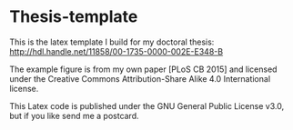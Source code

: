# Thesis-template

This is the latex template I build for my doctoral thesis:
http://hdl.handle.net/11858/00-1735-0000-002E-E348-B


The example figure is from my own paper [PLoS CB 2015] and licensed under the Creative Commons Attribution-Share Alike 4.0 International license. 

This Latex code is published under the GNU General Public License v3.0, but if you like send me a postcard.
